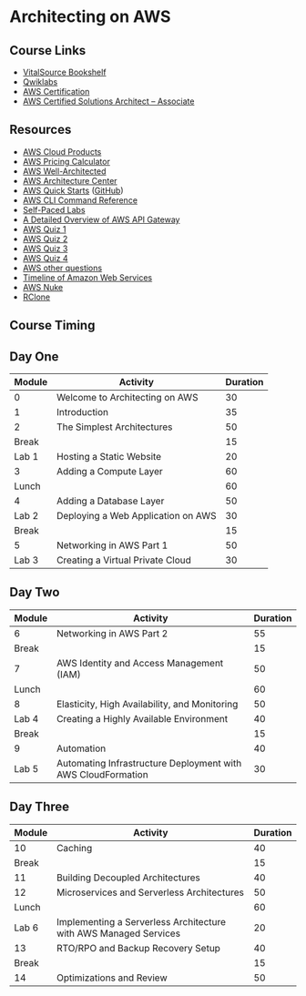 # Architecting on AWS

## Course Links

* [VitalSource Bookshelf](https://online.vitalsource.com)
* [Qwiklabs](https://ddls.qwiklabs.com/)
* [AWS Certification](https://aws.amazon.com/certification/)
* [AWS Certified Solutions Architect – Associate](https://aws.amazon.com/certification/certified-solutions-architect-associate/)

## Resources

* [AWS Cloud Products](https://aws.amazon.com/products/)
* [AWS Pricing Calculator](https://calculator.aws/#/)
* [AWS Well-Architected](https://aws.amazon.com/architecture/well-architected/)
* [AWS Architecture Center](https://aws.amazon.com/architecture/)
* [AWS Quick Starts](https://aws.amazon.com/quickstart/) ([GitHub](https://github.com/aws-quickstart/))
* [AWS CLI Command Reference](https://docs.aws.amazon.com/cli/latest/index.html)
* [Self-Paced Labs](https://aws.amazon.com/training/self-paced-labs/)
* [A Detailed Overview of AWS API Gateway](https://www.alexdebrie.com/posts/api-gateway-elements/)
* [AWS Quiz 1](https://amazonmr.au1.qualtrics.com/jfe/form/SV_cBxlHT9WVfsYXrL)
* [AWS Quiz 2](https://amazonmr.au1.qualtrics.com/jfe/form/SV_3b1fFgDyl5f1vbT)
* [AWS Quiz 3](https://amazonmr.au1.qualtrics.com/jfe/form/SV_6lOGY88On739Jid)
* [AWS Quiz 4](https://amazonmr.au1.qualtrics.com/jfe/form/SV_3DzZczjg6FDMaXz)
* [AWS other questions](https://amazonmr.au1.qualtrics.com/jfe/form/SV_bkIygesuUPJ6Wbj)
* [Timeline of Amazon Web Services](https://en.wikipedia.org/wiki/Timeline_of_Amazon_Web_Services)
* [AWS Nuke](https://github.com/rebuy-de/aws-nuke)
* [RClone](https://rclone.org/)

## Course Timing

## Day One

|Module|Activity|Duration|
|-|-|-|
|0|Welcome to Architecting on AWS|30|
|1|Introduction|35|
|2|The Simplest Architectures|50|
|Break||15|
|Lab 1|Hosting a Static Website|20|
|3|Adding a Compute Layer|60|
|Lunch||60|
|4|Adding a Database Layer|50|
|Lab 2|Deploying a Web Application on AWS|30|
|Break||15|
|5|Networking in AWS Part 1|50|
|Lab 3|Creating a Virtual Private Cloud|30|

## Day Two

|Module|Activity|Duration|
|-|-|-|
|6|Networking in AWS Part 2|55|
|Break||15|
|7|AWS Identity and Access Management (IAM)|50|
|Lunch||60|
|8|Elasticity, High Availability, and Monitoring|50|
|Lab 4|Creating a Highly Available Environment|40|
|Break||15|
|9|Automation|40|
|Lab 5|Automating Infrastructure Deployment with AWS CloudFormation|30|

## Day Three

|Module|Activity|Duration|
|-|-|-|
|10|Caching|40|
|Break||15|
|11|Building Decoupled Architectures|40|
|12|Microservices and Serverless Architectures|50|
|Lunch||60|
|Lab 6|Implementing a Serverless Architecture with AWS Managed Services|20|
|13|RTO/RPO and Backup Recovery Setup|40|
|Break||15|
|14|Optimizations and Review|50|
